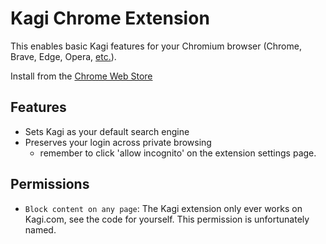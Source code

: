 # Kagi Chrome Extension

This enables basic Kagi features for your Chromium browser (Chrome, Brave, Edge, Opera, [etc.](https://en.wikipedia.org/wiki/Chromium_(web_browser)#Browsers_based_on_Chromium)).

Install from the [Chrome Web Store](https://chrome.google.com/webstore/detail/kagi-search-for-chrome/cdglnehniifkbagbbombnjghhcihifij)

## Features
- Sets Kagi as your default search engine
- Preserves your login across private browsing
  - remember to click 'allow incognito' on the extension settings page.

## Permissions
- `Block content on any page`: The Kagi extension only ever works on Kagi.com, see the code for yourself. This permission is unfortunately named.
